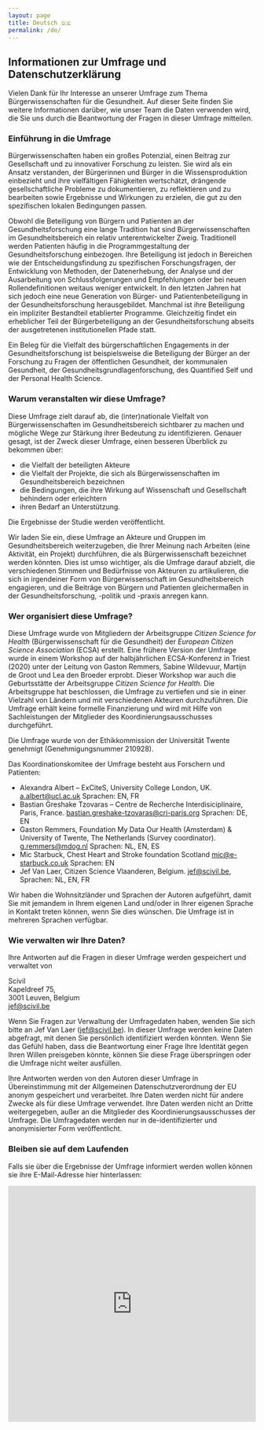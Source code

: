 ```yaml
---
layout: page
title: Deutsch 🇩🇪
permalink: /de/
---
```


## Informationen zur Umfrage und Datenschutzerklärung

Vielen Dank für Ihr Interesse an unserer Umfrage zum Thema Bürgerwissenschaften für die Gesundheit. Auf dieser Seite finden Sie weitere Informationen darüber, wie unser Team die Daten verwenden wird, die Sie uns durch die Beantwortung der Fragen in dieser Umfrage mitteilen.

### Einführung in die Umfrage

Bürgerwissenschaften haben ein großes Potenzial, einen Beitrag zur Gesellschaft und zu innovativer Forschung zu leisten. Sie wird als ein Ansatz verstanden, der Bürgerinnen und Bürger in die Wissensproduktion einbezieht und ihre vielfältigen Fähigkeiten wertschätzt, drängende gesellschaftliche Probleme zu dokumentieren, zu reflektieren und zu bearbeiten sowie Ergebnisse und Wirkungen zu erzielen, die gut zu den spezifischen lokalen Bedingungen passen.

Obwohl die Beteiligung von Bürgern und Patienten an der Gesundheitsforschung eine lange Tradition hat sind Bürgerwissenschaften im Gesundheitsbereich ein relativ unterentwickelter Zweig. Traditionell werden Patienten häufig in die Programmgestaltung der Gesundheitsforschung einbezogen. Ihre Beteiligung ist jedoch in Bereichen wie der Entscheidungsfindung zu spezifischen Forschungsfragen, der Entwicklung von Methoden, der Datenerhebung, der Analyse und der Ausarbeitung von Schlussfolgerungen und Empfehlungen oder bei neuen Rollendefinitionen weitaus weniger entwickelt. In den letzten Jahren hat sich jedoch eine neue Generation von Bürger- und Patientenbeteiligung in der Gesundheitsforschung herausgebildet. Manchmal ist ihre Beteiligung ein impliziter Bestandteil etablierter Programme. Gleichzeitig findet ein erheblicher Teil der Bürgerbeteiligung an der Gesundheitsforschung abseits der ausgetretenen institutionellen Pfade statt.

Ein Beleg für die Vielfalt des bürgerschaftlichen Engagements in der Gesundheitsforschung ist beispielsweise die Beteiligung der Bürger an der Forschung zu Fragen der öffentlichen Gesundheit, der kommunalen Gesundheit, der Gesundheitsgrundlagenforschung, des Quantified Self und der Personal Health Science.

### Warum veranstalten wir diese Umfrage?

Diese Umfrage zielt darauf ab, die (inter)nationale Vielfalt von Bürgerwissenschaften im Gesundheitsbereich sichtbarer zu machen und mögliche Wege zur Stärkung ihrer Bedeutung zu identifizieren. Genauer gesagt, ist der Zweck dieser Umfrage, einen besseren Überblick zu bekommen über:

- die Vielfalt der beteiligten Akteure
- die Vielfalt der Projekte, die sich als Bürgerwissenschaften im Gesundheitsbereich bezeichnen
- die Bedingungen, die ihre Wirkung auf Wissenschaft und Gesellschaft behindern oder erleichtern
- ihren Bedarf an Unterstützung.

Die Ergebnisse der Studie werden veröffentlicht.

Wir laden Sie ein, diese Umfrage an Akteure und Gruppen im Gesundheitsbereich weiterzugeben, die Ihrer Meinung nach Arbeiten (eine Aktivität, ein Projekt) durchführen, die als Bürgerwissenschaft bezeichnet werden könnten. Dies ist umso wichtiger, als die Umfrage darauf abzielt, die verschiedenen Stimmen und Bedürfnisse von Akteuren zu artikulieren, die sich in irgendeiner Form von Bürgerwissenschaft im Gesundheitsbereich engagieren, und die Beiträge von Bürgern und Patienten gleichermaßen in der Gesundheitsforschung, -politik und -praxis anregen kann.

### Wer organisiert diese Umfrage?

Diese Umfrage wurde von Mitgliedern der Arbeitsgruppe _Citizen Science for Health_ (Bürgerwissenschaft für die Gesundheit) der _European Citizen Science Association_ (ECSA) erstellt. Eine frühere Version der Umfrage wurde in einem Workshop auf der halbjährlichen ECSA-Konferenz in Triest (2020) unter der Leitung von Gaston Remmers, Sabine Wildevuur, Martijn de Groot und Lea den Broeder erprobt. Dieser Workshop war auch die Geburtsstätte der Arbeitsgruppe _Citizen Science for Health_. Die Arbeitsgruppe hat beschlossen, die Umfrage zu vertiefen und sie in einer Vielzahl von Ländern und mit verschiedenen Akteuren durchzuführen. Die Umfrage erhält keine formelle Finanzierung und wird mit Hilfe von Sachleistungen der Mitglieder des Koordinierungsausschusses durchgeführt.

Die Umfrage wurde von der Ethikkommission der Universität Twente genehmigt (Genehmigungsnummer 210928).

Das Koordinationskomitee der Umfrage besteht aus Forschern und Patienten:

-	Alexandra Albert – ExCiteS, University College London, UK. [a.albert@ucl.ac.uk](mailto:a.albert@ucl.ac.uk) Sprachen: EN, FR
-	Bastian Greshake Tzovaras – Centre de Recherche Interdisiciplinaire, Paris, France. [bastian.greshake-tzovaras@cri-paris.org](mailto:bastian.greshake-tzovaras@cri-paris.org) Sprachen: DE, EN
-	Gaston Remmers, Foundation My Data Our Health (Amsterdam) & University of Twente, The Netherlands (Survey coordinator). [g.remmers@mdog.nl](mailto:g.remmers@mdog.nl) Sprachen: NL, EN, ES
-	Mic Starbuck, Chest Heart and Stroke foundation Scotland [mic@e-starbuck.co.uk](mailto:mic@e-starbuck.co.uk) Sprachen: EN
-	Jef Van Laer, Citizen Science Vlaanderen, Belgium. [jef@scivil.be](mailto:jef@scivil.be), Sprachen: NL, EN, FR

Wir haben die Wohnsitzländer und Sprachen der Autoren aufgeführt, damit Sie mit jemandem in Ihrem eigenen Land und/oder in Ihrer eigenen Sprache in Kontakt treten können, wenn Sie dies wünschen. Die Umfrage ist in mehreren Sprachen verfügbar.

### Wie verwalten wir Ihre Daten?

Ihre Antworten auf die Fragen in dieser Umfrage werden gespeichert und verwaltet von

Scivil<br/>
Kapeldreef 75,<br/>
3001 Leuven, Belgium<br/>
jef@scivil.be<br/>

Wenn Sie Fragen zur Verwaltung der Umfragedaten haben, wenden Sie sich bitte an Jef Van Laer ([jef@scivil.be](mailto:jef@scivil.be)).
In dieser Umfrage werden keine Daten abgefragt, mit denen Sie persönlich identifiziert werden könnten. Wenn Sie das Gefühl haben, dass die Beantwortung einer Frage Ihre Identität gegen Ihren Willen preisgeben könnte, können Sie diese Frage überspringen oder die Umfrage nicht weiter ausfüllen.

Ihre Antworten werden von den Autoren dieser Umfrage in Übereinstimmung mit der Allgemeinen Datenschutzverordnung der EU anonym gespeichert und verarbeitet. Ihre Daten werden nicht für andere Zwecke als für diese Umfrage verwendet. Ihre Daten werden nicht an Dritte weitergegeben, außer an die Mitglieder des Koordinierungsausschusses der Umfrage. Die Umfragedaten werden nur in de-identifizierter und anonymisierter Form veröffentlicht.


### Bleiben sie auf dem Laufenden
Falls sie über die Ergebnisse der Umfrage informiert werden wollen können sie ihre E-Mail-Adresse hier hinterlassen:

<iframe width="640px" height= "480px" src="https://forms.office.com/Pages/ResponsePage.aspx?id=clotp-4l8ECb0QZ8tbdw1O9EhqE2CfxJraPf8UwzjsdUMEZLQlFMQllXU0RVSE5INTFJVDdDWFBUSS4u&embed=true" frameborder= "0" marginwidth= "0" marginheight= "0" style= "border: none; max-width:100%; max-height:100vh" allowfullscreen webkitallowfullscreen mozallowfullscreen msallowfullscreen> </iframe>
